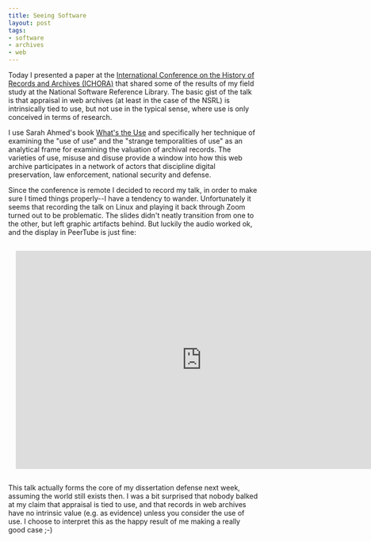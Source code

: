 ```yaml
---
title: Seeing Software
layout: post
tags:
- software
- archives
- web
---
```


Today I presented a paper at the [International Conference on the History of
Records and Archives (ICHORA)] that shared some of the results of my field
study at the National Software Reference Library. The basic gist of the talk is
that appraisal in web archives (at least in the case of the NSRL) is
intrinsically tied to use, but not use in the typical sense, where use is only
conceived in terms of research.

I use Sarah Ahmed's book [What's the Use] and specifically her technique of
examining the "use of use" and the "strange temporalities of use" as an
analytical frame for examining the valuation of archival records. The varieties
of use, misuse and disuse provide a window into how this web archive
participates in a network of actors that discipline digital preservation, law
enforcement, national security and defense.

Since the conference is remote I decided to record my talk, in order to make
sure I timed things properly--I have a tendency to wander. Unfortunately it
seems that recording the talk on Linux and playing it back through Zoom turned
out to be problematic. The slides didn't neatly transition from one to the
other, but left graphic artifacts behind. But luckily the audio worked ok, and
the display in PeerTube is just fine:

<iframe style="margin: 15px;" width="750" height="440" sandbox="allow-same-origin allow-scripts allow-popups" src="https://tube.nocturlab.fr/videos/embed/7acc1686-b28e-45db-a26a-af6ddd043adc" frameborder="0" allowfullscreen></iframe>

This talk actually forms the core of my dissertation defense next week,
assuming the world still exists then. I was a bit surprised that nobody balked
at my claim that appraisal is tied to use, and that records in web archives
have no intrinsic value (e.g. as evidence) unless you consider the use of use.
I choose to interpret this as the happy result of me making a really good case
;-)

[International Conference on the History of Records and Archives (ICHORA)]:
https://ichora2020.com

[What's the Use]: https://www.dukeupress.edu/whats-the-use
